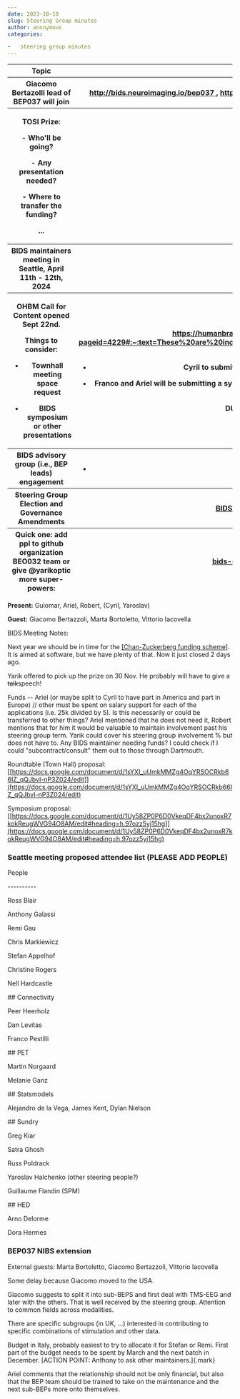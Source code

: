 ```yaml
---
date: 2023-10-19
slug: Steering Group minutes
author: anonymous
categories:

-   steering group minutes
---
```


<!-- more -->

<table>
 <colgroup>
  <col style="width: 47%"/>
  <col style="width: 52%"/>
 </colgroup>
 <thead>
  <tr class="header">
   <th>
    <strong>
     Topic
    </strong>
   </th>
   <th>
    <strong>
     Relevant Links
    </strong>
   </th>
  </tr>
  <tr class="odd">
   <th>
    Giacomo Bertazolli lead of BEP037 will join
   </th>
   <th>
    <a href="http://bids.neuroimaging.io/bep037">
     <u>
      http://bids.neuroimaging.io/bep037
     </u>
    </a>
    ,
    <a href="https://mattermost.brainhack.org/brainhack/channels/nibs-bids">
     <u>
      https://mattermost.brainhack.org/brainhack/channels/nibs-bids
     </u>
    </a>
   </th>
  </tr>
  <tr class="header">
   <th>
    <p>
     TOSI Prize:
    </p>
    <p>
     - Who'll be going?
    </p>
    <p>
     - Any presentation needed?
    </p>
    <p>
     - Where to transfer the funding?
    </p>
    <p>
     ...
    </p>
   </th>
   <th>
   </th>
  </tr>
  <tr class="odd">
   <th>
    BIDS maintainers meeting in Seattle, April 11th - 12th, 2024
   </th>
   <th>
   </th>
  </tr>
  <tr class="header">
   <th>
    <p>
     OHBM Call for Content opened Sept 22nd.
    </p>
    <p>
     Things to consider:
    </p>
    <ul>
     <li>
      <p>
       Townhall meeting space request
      </p>
     </li>
     <li>
      <p>
       BIDS symposium or other presentations
      </p>
     </li>
    </ul>
   </th>
   <th>
    <p>
     <a href="https://humanbrainmapping.org/i4a/pages/index.cfm?pageid=4229#:~:text=These%20are%20included%20in%20the,%2435%20USD%20again%20in%202024">
      <u>
       https://humanbrainmapping.org/i4a/pages/index.cfm?pageid=4229#:~:text=These%20are%20included%20in%20the,%2435%20USD%20again%20in%202024
      </u>
     </a>
     .
    </p>
    <ul>
     <li>
      <p>
       Cyril to submit a round-table for town-hall meeting
      </p>
     </li>
     <li>
      <p>
       Franco and Ariel will be submitting a symposium, more content
(a.o., Russ to present along the lines of recent paper)
      </p>
     </li>
    </ul>
    <p>
     <strong>
      DUE DATE Nov 17, 2023
     </strong>
    </p>
   </th>
  </tr>
  <tr class="odd">
   <th>
    BIDS advisory group (i.e., BEP leads) engagement
   </th>
   <th>
    <ul>
     <li>
     </li>
    </ul>
   </th>
  </tr>
  <tr class="header">
   <th>
    Steering Group Election and Governance Amendments
   </th>
   <th>
    <a href="https://docs.google.com/document/d/18PpfSgcHckqejTZsRZlEDlJ_yD3JiwSQ8kCjVXorg6U/edit">
     <u>
      BIDS
governance amendment
     </u>
    </a>
   </th>
  </tr>
  <tr class="odd">
   <th>
    Quick one: add ppl to github organization BEO032 team or give
@yarikoptic more super-powers:
   </th>
   <th>
    <a href="https://github.com/bids-standard/.github/issues/6">
     <u>
      bids-standard/.github/issues/6
     </u>
    </a>
   </th>
  </tr>
 </thead>
 <tbody>
 </tbody>
</table>

**Present:** Guiomar, Ariel, Robert, (Cyril, Yaroslav)

**Guest:** Giacomo Bertazzoli, Marta Bortoletto, Vittorio Iacovella

BIDS Meeting Notes:

Next year we should be in time for the [[Chan-Zuckerberg funding
scheme]](https://chanzuckerberg.com/science/science-funding/).
It is aimed at software, but we have plenty of that. Now it just closed
2 days ago.

Yarik offered to pick up the prize on 30 Nov. He probably will have to
give a ~~talk~~speech!

Funds -- Ariel (or maybe split to Cyril to have part in America and part
in Europe) // other must be spent on salary support for each of the
applications (i.e. 25k divided by 5). Is this necessarily or could be
transferred to other things? Ariel mentioned that he does not need it,
Robert mentions that for him it would be valuable to maintain
involvement past his steering group term. Yarik could cover his steering
group involvement % but does not have to. Any BIDS maintainer needing
funds? I could check if I could "subcontract/consult" them out to those
through Dartmouth.

Roundtable (Town Hall) proposal:
[[https://docs.google.com/document/d/1sYXI_uUmkMMZg4OqYRSOCRkb66IZ_qQJbvI-nP3Z024/edit]](https://docs.google.com/document/d/1sYXI_uUmkMMZg4OqYRSOCRkb66IZ_qQJbvI-nP3Z024/edit)

Symposium proposal:
[[https://docs.google.com/document/d/1Uy58ZP0P6D0VkeqDF4bx2unoxR7kokReugWVG94O8AM/edit#heading=h.97ozz5yj15hg]](https://docs.google.com/document/d/1Uy58ZP0P6D0VkeqDF4bx2unoxR7kokReugWVG94O8AM/edit#heading=h.97ozz5yj15hg)

### Seattle meeting proposed attendee list (PLEASE ADD PEOPLE)

People

\-\-\-\-\-\-\-\-\--

Ross Blair

Anthony Galassi

Remi Gau

Chris Markiewicz

Stefan Appelhof

Christine Rogers

Nell Hardcastle

\## Connectivity

Peer Heerholz

Dan Levitas

Franco Pestilli

\## PET

Martin Norgaard

Melanie Ganz

\## Statsmodels

Alejandro de la Vega, James Kent, Dylan Nielson

\## Sundry

Greg Kiar

Satra Ghosh

Russ Poldrack

Yaroslav Halchenko (other steering people?)

Guillaume Flandin (SPM)

\## HED

Arno Delorme

Dora Hermes

### BEP037 NIBS extension

External guests: Marta Bortoletto, Giacomo Bertazzoli, Vittorio
Iacovella

Some delay because Giacomo moved to the USA.

Giacomo suggests to split it into sub-BEPS and first deal with TMS-EEG
and later with the others. That is well received by the steering group.
Attention to common fields across modalities.

There are specific subgroups (in UK, ...) interested in contributing to
specific combinations of stimulation and other data.

Budget in Italy, probably easiest to try to allocate it for Stefan or
Remi. First part of the budget needs to be spent by March and the next
batch in December. [ACTION POINT: Anthony to ask other
maintainers.]{.mark}

Ariel comments that the relationship should not be only financial, but
also that the BEP team should be trained to take on the maintenance and
the next sub-BEPs more onto themselves.
